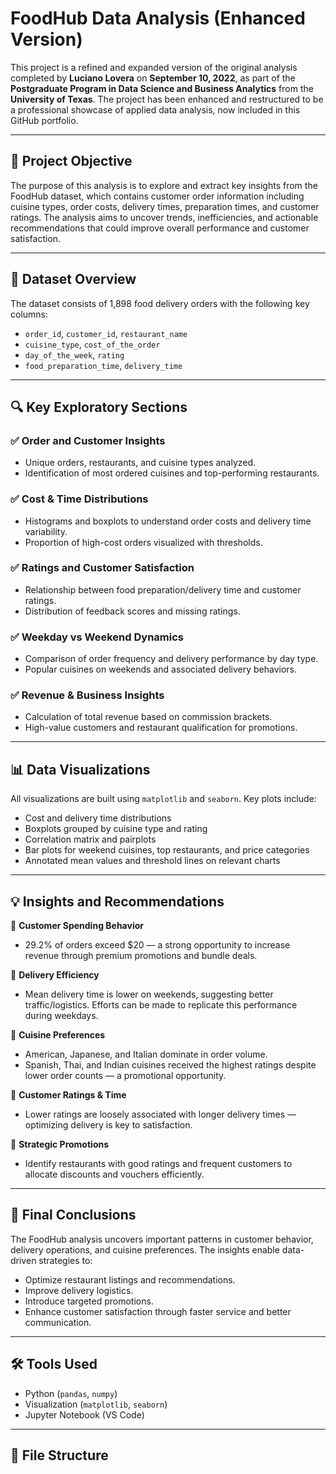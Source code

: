# FoodHub Data Analysis (Enhanced Version)

This project is a refined and expanded version of the original analysis completed by **Luciano Lovera** on **September 10, 2022**, as part of the **Postgraduate Program in Data Science and Business Analytics** from the **University of Texas**. The project has been enhanced and restructured to be a professional showcase of applied data analysis, now included in this GitHub portfolio.

---

## 🧠 Project Objective

The purpose of this analysis is to explore and extract key insights from the FoodHub dataset, which contains customer order information including cuisine types, order costs, delivery times, preparation times, and customer ratings. The analysis aims to uncover trends, inefficiencies, and actionable recommendations that could improve overall performance and customer satisfaction.

---

## 📂 Dataset Overview

The dataset consists of 1,898 food delivery orders with the following key columns:
- `order_id`, `customer_id`, `restaurant_name`
- `cuisine_type`, `cost_of_the_order`
- `day_of_the_week`, `rating`
- `food_preparation_time`, `delivery_time`

---

## 🔍 Key Exploratory Sections

### ✅ Order and Customer Insights
- Unique orders, restaurants, and cuisine types analyzed.
- Identification of most ordered cuisines and top-performing restaurants.

### ✅ Cost & Time Distributions
- Histograms and boxplots to understand order costs and delivery time variability.
- Proportion of high-cost orders visualized with thresholds.

### ✅ Ratings and Customer Satisfaction
- Relationship between food preparation/delivery time and customer ratings.
- Distribution of feedback scores and missing ratings.

### ✅ Weekday vs Weekend Dynamics
- Comparison of order frequency and delivery performance by day type.
- Popular cuisines on weekends and associated delivery behaviors.

### ✅ Revenue & Business Insights
- Calculation of total revenue based on commission brackets.
- High-value customers and restaurant qualification for promotions.

---

## 📊 Data Visualizations

All visualizations are built using `matplotlib` and `seaborn`. Key plots include:

- Cost and delivery time distributions  
- Boxplots grouped by cuisine type and rating  
- Correlation matrix and pairplots  
- Bar plots for weekend cuisines, top restaurants, and price categories  
- Annotated mean values and threshold lines on relevant charts  

---

## 💡 Insights and Recommendations

📌 **Customer Spending Behavior**
- 29.2% of orders exceed $20 — a strong opportunity to increase revenue through premium promotions and bundle deals.

📌 **Delivery Efficiency**
- Mean delivery time is lower on weekends, suggesting better traffic/logistics. Efforts can be made to replicate this performance during weekdays.

📌 **Cuisine Preferences**
- American, Japanese, and Italian dominate in order volume.
- Spanish, Thai, and Indian cuisines received the highest ratings despite lower order counts — a promotional opportunity.

📌 **Customer Ratings & Time**
- Lower ratings are loosely associated with longer delivery times — optimizing delivery is key to satisfaction.

📌 **Strategic Promotions**
- Identify restaurants with good ratings and frequent customers to allocate discounts and vouchers efficiently.

---

## 📌 Final Conclusions

The FoodHub analysis uncovers important patterns in customer behavior, delivery operations, and cuisine preferences. The insights enable data-driven strategies to:
- Optimize restaurant listings and recommendations.
- Improve delivery logistics.
- Introduce targeted promotions.
- Enhance customer satisfaction through faster service and better communication.

---

## 🛠️ Tools Used
- Python (`pandas`, `numpy`)
- Visualization (`matplotlib`, `seaborn`)
- Jupyter Notebook (VS Code)

---

## 📁 File Structure

